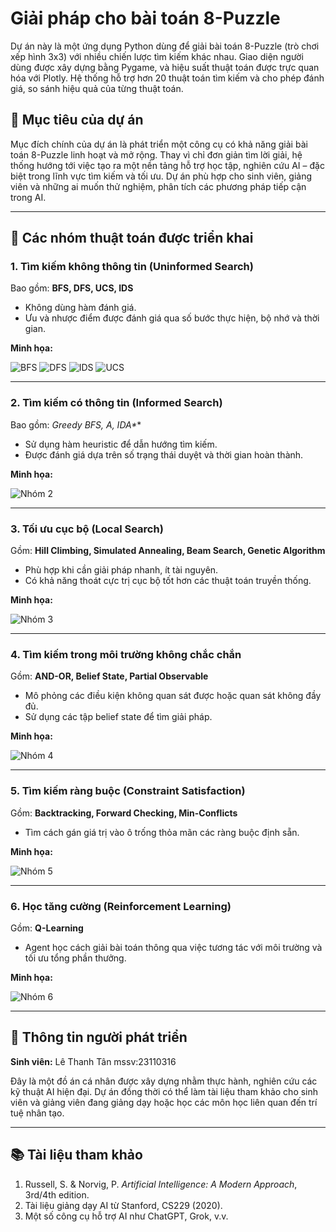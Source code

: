# Giải pháp cho bài toán 8-Puzzle

Dự án này là một ứng dụng Python dùng để giải bài toán 8-Puzzle (trò chơi xếp hình 3x3) với nhiều chiến lược tìm kiếm khác nhau. Giao diện người dùng được xây dựng bằng Pygame, và hiệu suất thuật toán được trực quan hóa với Plotly. Hệ thống hỗ trợ hơn 20 thuật toán tìm kiếm và cho phép đánh giá, so sánh hiệu quả của từng thuật toán.

## 🎯 Mục tiêu của dự án

Mục đích chính của dự án là phát triển một công cụ có khả năng giải bài toán 8-Puzzle linh hoạt và mở rộng. Thay vì chỉ đơn giản tìm lời giải, hệ thống hướng tới việc tạo ra một nền tảng hỗ trợ học tập, nghiên cứu AI – đặc biệt trong lĩnh vực tìm kiếm và tối ưu. Dự án phù hợp cho sinh viên, giảng viên và những ai muốn thử nghiệm, phân tích các phương pháp tiếp cận trong AI.

---

## 🧠 Các nhóm thuật toán được triển khai

### 1. Tìm kiếm không thông tin (Uninformed Search)

Bao gồm: **BFS, DFS, UCS, IDS**

- Không dùng hàm đánh giá.
- Ưu và nhược điểm được đánh giá qua số bước thực hiện, bộ nhớ và thời gian.

**Minh họa:**

![BFS](gif/bfs.gif)
![DFS](gif/dfs.gif)
![IDS](gif/idds.gif)
![UCS](gif/ucs.gif)

---

### 2. Tìm kiếm có thông tin (Informed Search)

Bao gồm: **Greedy BFS, A*, IDA\***

- Sử dụng hàm heuristic để dẫn hướng tìm kiếm.
- Được đánh giá dựa trên số trạng thái duyệt và thời gian hoàn thành.

**Minh họa:**

![Nhóm 2](gif/2.gif)

---

### 3. Tối ưu cục bộ (Local Search)

Gồm: **Hill Climbing, Simulated Annealing, Beam Search, Genetic Algorithm**

- Phù hợp khi cần giải pháp nhanh, ít tài nguyên.
- Có khả năng thoát cực trị cục bộ tốt hơn các thuật toán truyền thống.

**Minh họa:**

![Nhóm 3](gif/3.gif)

---

### 4. Tìm kiếm trong môi trường không chắc chắn

Gồm: **AND-OR, Belief State, Partial Observable**

- Mô phỏng các điều kiện không quan sát được hoặc quan sát không đầy đủ.
- Sử dụng các tập belief state để tìm giải pháp.

**Minh họa:**

![Nhóm 4](gif/4.gif)

---

### 5. Tìm kiếm ràng buộc (Constraint Satisfaction)

Gồm: **Backtracking, Forward Checking, Min-Conflicts**

- Tìm cách gán giá trị vào ô trống thỏa mãn các ràng buộc định sẵn.

**Minh họa:**

![Nhóm 5](gif/5.gif)

---

### 6. Học tăng cường (Reinforcement Learning)

Gồm: **Q-Learning**

- Agent học cách giải bài toán thông qua việc tương tác với môi trường và tối ưu tổng phần thưởng.

**Minh họa:**

![Nhóm 6](gif/6.gif)

---

## 👤 Thông tin người phát triển

**Sinh viên:** Lê Thanh Tân mssv:23110316

Đây là một đồ án cá nhân được xây dựng nhằm thực hành, nghiên cứu các kỹ thuật AI hiện đại. Dự án đồng thời có thể làm tài liệu tham khảo cho sinh viên và giảng viên đang giảng dạy hoặc học các môn học liên quan đến trí tuệ nhân tạo.

---

## 📚 Tài liệu tham khảo

1. Russell, S. & Norvig, P. *Artificial Intelligence: A Modern Approach*, 3rd/4th edition.
2. Tài liệu giảng dạy AI từ Stanford, CS229 (2020).
3. Một số công cụ hỗ trợ AI như ChatGPT, Grok, v.v.
